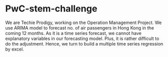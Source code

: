 # PwC-stem-challenge
We are Techie Prodigy, working on the Operation Management Project.
We use ARIMA model to forecast no. of air passengers in Hong Kong in the coming 12 months. 
As it is a time series forecast, we cannot have explanatory variables in our forecasting model. Plus, it is rather difficult to do the adjustment. Hence, we turn to build a multiple time series regression by excel.
